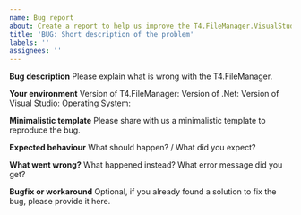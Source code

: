 ```yaml
---
name: Bug report
about: Create a report to help us improve the T4.FileManager.VisualStudio
title: 'BUG: Short description of the problem'
labels: ''
assignees: ''
---
```


**Bug description**
Please explain what is wrong with the T4.FileManager.


**Your environment**
Version of T4.FileManager:
Version of .Net: 
Version of Visual Studio:
Operating System: 


**Minimalistic template**
Please share with us a minimalistic template to reproduce the bug.


**Expected behaviour**
What should happen? / What did you expect?


**What went wrong?**
What happened instead? What error message did you get?


**Bugfix or workaround**
Optional, if you already found a solution to fix the bug, please provide it here.
